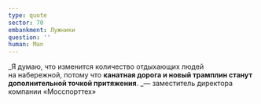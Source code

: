 ```yaml
---
type: quote
sector: 70
embankment: Лужники
question: ''
human: Man
---
```

_Я думаю, что изменится количество отдыхающих людей на набережной, потому что **канатная дорога и новый трамплин станут дополнительной точкой притяжения**. _— заместитель директора компании «Мосспорттех»

